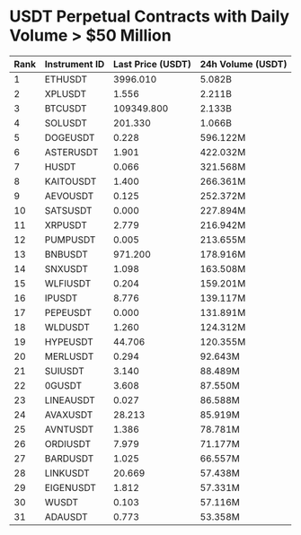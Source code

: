 # USDT Perpetual Contracts with Daily Volume > $50 Million

| Rank | Instrument ID | Last Price (USDT) | 24h Volume (USDT) |
|------|---------------|-------------------|-------------------|
| 1 | ETHUSDT | 3996.010 | 5.082B |
| 2 | XPLUSDT | 1.556 | 2.211B |
| 3 | BTCUSDT | 109349.800 | 2.133B |
| 4 | SOLUSDT | 201.330 | 1.066B |
| 5 | DOGEUSDT | 0.228 | 596.122M |
| 6 | ASTERUSDT | 1.901 | 422.032M |
| 7 | HUSDT | 0.066 | 321.568M |
| 8 | KAITOUSDT | 1.400 | 266.361M |
| 9 | AEVOUSDT | 0.125 | 252.372M |
| 10 | SATSUSDT | 0.000 | 227.894M |
| 11 | XRPUSDT | 2.779 | 216.942M |
| 12 | PUMPUSDT | 0.005 | 213.655M |
| 13 | BNBUSDT | 971.200 | 178.916M |
| 14 | SNXUSDT | 1.098 | 163.508M |
| 15 | WLFIUSDT | 0.204 | 159.201M |
| 16 | IPUSDT | 8.776 | 139.117M |
| 17 | PEPEUSDT | 0.000 | 131.891M |
| 18 | WLDUSDT | 1.260 | 124.312M |
| 19 | HYPEUSDT | 44.706 | 120.355M |
| 20 | MERLUSDT | 0.294 | 92.643M |
| 21 | SUIUSDT | 3.140 | 88.489M |
| 22 | 0GUSDT | 3.608 | 87.550M |
| 23 | LINEAUSDT | 0.027 | 86.588M |
| 24 | AVAXUSDT | 28.213 | 85.919M |
| 25 | AVNTUSDT | 1.386 | 78.781M |
| 26 | ORDIUSDT | 7.979 | 71.177M |
| 27 | BARDUSDT | 1.025 | 66.557M |
| 28 | LINKUSDT | 20.669 | 57.438M |
| 29 | EIGENUSDT | 1.812 | 57.331M |
| 30 | WUSDT | 0.103 | 57.116M |
| 31 | ADAUSDT | 0.773 | 53.358M |

